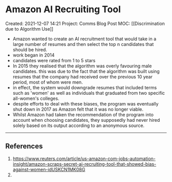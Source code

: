 # Amazon AI Recruiting Tool
Created: 2021-12-07 14:21
Project: Comms Blog Post
MOC: [[Discrimination due to Algorithm Use]]

- Amazon wanted to create an AI recruitment tool that would take in a large number of resumes and then select the top n candidates that should be hired. 
- work began in 2014
- candidates were rated from 1 to 5 stars
- In 2015 they realised that the algorithm was overly favouring male candidates. this was due to the fact that the algorithm was built using resumes that the company had received over the previous 10 year period, most of whom were men. 
- in effect, the system would downgrade resumes that included terms such as 'women' as well as individuals that graduated from two specific all-women's colleges. 
- despite efforts to deal with these biases, the program was eventually shut down in 2017 as Amazon felt that it was no longer viable. 
- Whilst Amazon had taken the recommendation of the program into account when choosing candidates, they supposedly had never hired solely based on its output according to an anonymous source. 




---
## References
1. https://www.reuters.com/article/us-amazon-com-jobs-automation-insight/amazon-scraps-secret-ai-recruiting-tool-that-showed-bias-against-women-idUSKCN1MK08G
2. 